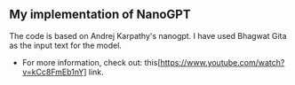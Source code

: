 ## My implementation of NanoGPT
The code is based on Andrej Karpathy's nanogpt. I have used Bhagwat Gita as the input text for the model.

* For more information, check out: this[https://www.youtube.com/watch?v=kCc8FmEb1nY] link.


